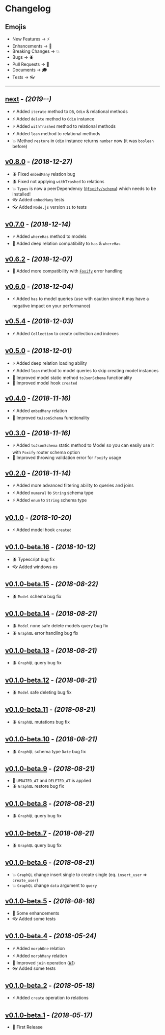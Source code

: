 # Changelog

## Emojis

- New Features -> :zap:
- Enhancements -> :star2:
- Breaking Changes -> :boom:
- Bugs -> :beetle:
- Pull Requests -> :book:
- Documents -> :mortar_board:
- Tests -> :eyeglasses:

---

## [next](https://github.com/foxifyjs/odin/releases/tag/next) - *(2019-__-__)*

- :zap: Added `iterate` method to `DB`, `Odin` & relational methods
- :zap: Added `delete` method to `Odin` instance
- :zap: Added `withTrashed` method to relational methods
- :zap: Added `lean` method to relational methods
- :boom: Method `restore` in `Odin` instance returns `number` now (it was `boolean` before)

## [v0.8.0](https://github.com/foxifyjs/odin/releases/tag/v0.8.0) - *(2018-12-27)*

- :beetle: Fixed `embedMany` relation bug
- :beetle: Fixed not applying `withTrashed` to relations
- :boom: `Types` is now a peerDependency ([`@foxify/schema`](https://github.com/foxifyjs/schema)) which needs to be installed!
- :eyeglasses: Added `embedMany` tests
- :eyeglasses: Added `Node.js` version `11` to tests

## [v0.7.0](https://github.com/foxifyjs/odin/releases/tag/v0.7.0) - *(2018-12-14)*

- :zap: Added `whereHas` method to models
- :star2: Added deep relation compatibility to `has` & `whereHas`

## [v0.6.2](https://github.com/foxifyjs/odin/releases/tag/v0.6.2) - *(2018-12-07)*

- :star2: Added more compatibility with [`Foxify`](https://github.com/foxifyjs/foxify) error handling

## [v0.6.0](https://github.com/foxifyjs/odin/releases/tag/v0.6.0) - *(2018-12-04)*

- :zap: Added `has` to model queries (use with caution since it may have a negative impact on your performance)

## [v0.5.4](https://github.com/foxifyjs/odin/releases/tag/v0.5.4) - *(2018-12-03)*

- :zap: Added `Collection` to create collection and indexes

## [v0.5.0](https://github.com/foxifyjs/odin/releases/tag/v0.5.0) - *(2018-12-01)*

- :zap: Added deep relation loading ability
- :zap: Added `lean` method to model queries to skip creating model instances
- :star2: Improved model static method `toJsonSchema` functionality
- :star2: Improved model hook `created`

## [v0.4.0](https://github.com/foxifyjs/odin/releases/tag/v0.4.0) - *(2018-11-16)*

- :zap: Added `embedMany` relation
- :star2: Improved `toJsonSchema` functionality

## [v0.3.0](https://github.com/foxifyjs/odin/releases/tag/v0.3.0) - *(2018-11-16)*

- :zap: Added `toJsonSchema` static method to Model so you can easily use it with `Foxify` router schema option
- :star2: Improved throwing validation error for `Foxify` usage

## [v0.2.0](https://github.com/foxifyjs/odin/releases/tag/v0.2.0) - *(2018-11-14)*

- :zap: Added more advanced filtering ability to queries and joins
- :zap: Added `numeral` to `String` schema type
- :zap: Added `enum` to `String` schema type

## [v0.1.0](https://github.com/foxifyjs/odin/releases/tag/v0.1.0) - *(2018-10-20)*

- :zap: Added model hook `created`

## [v0.1.0-beta.16](https://github.com/foxifyjs/odin/releases/tag/v0.1.0-beta.16) - *(2018-10-12)*

- :beetle: Typescript bug fix
- :eyeglasses: Added windows os

## [v0.1.0-beta.15](https://github.com/foxifyjs/odin/releases/tag/v0.1.0-beta.15) - *(2018-08-22)*

- :beetle: `Model` schema bug fix

## [v0.1.0-beta.14](https://github.com/foxifyjs/odin/releases/tag/v0.1.0-beta.14) - *(2018-08-21)*

- :beetle: `Model` none safe delete models query bug fix
- :beetle: `GraphQL` error handling bug fix

## [v0.1.0-beta.13](https://github.com/foxifyjs/odin/releases/tag/v0.1.0-beta.13) - *(2018-08-21)*

- :beetle: `GraphQL` query bug fix

## [v0.1.0-beta.12](https://github.com/foxifyjs/odin/releases/tag/v0.1.0-beta.12) - *(2018-08-21)*

- :beetle: `Model` safe deleting bug fix

## [v0.1.0-beta.11](https://github.com/foxifyjs/odin/releases/tag/v0.1.0-beta.11) - *(2018-08-21)*

- :beetle: `GraphQL` mutations bug fix

## [v0.1.0-beta.10](https://github.com/foxifyjs/odin/releases/tag/v0.1.0-beta.10) - *(2018-08-21)*

- :beetle: `GraphQL` schema type `Date` bug fix

## [v0.1.0-beta.9](https://github.com/foxifyjs/odin/releases/tag/v0.1.0-beta.9) - *(2018-08-21)*

- :star2: `UPDATED_AT` and `DELETED_AT` is applied
- :beetle: `GraphQL` restore bug fix

## [v0.1.0-beta.8](https://github.com/foxifyjs/odin/releases/tag/v0.1.0-beta.8) - *(2018-08-21)*

- :beetle: `GraphQL` query bug fix

## [v0.1.0-beta.7](https://github.com/foxifyjs/odin/releases/tag/v0.1.0-beta.7) - *(2018-08-21)*

- :beetle: `GraphQL` query bug fix

## [v0.1.0-beta.6](https://github.com/foxifyjs/odin/releases/tag/v0.1.0-beta.6) - *(2018-08-21)*

- :boom: `GraphQL` change insert single to create single (eq. `insert_user` => `create_user`)
- :boom: `GraphQL` change `data` argument to `query`

## [v0.1.0-beta.5](https://github.com/foxifyjs/odin/releases/tag/v0.1.0-beta.5) - *(2018-08-16)*

- :star2: Some enhancements
- :eyeglasses: Added some tests

## [v0.1.0-beta.4](https://github.com/foxifyjs/odin/releases/tag/v0.1.0-beta.4) - *(2018-05-24)*

- :zap: Added `morphOne` relation
- :zap: Added `morphMany` relation
- :star2: Improved `join` operation ([#1](https://github.com/foxifyjs/odin/issues/1))
- :eyeglasses: Added some tests

## [v0.1.0-beta.2](https://github.com/foxifyjs/odin/releases/tag/v0.1.0-beta.2) - *(2018-05-18)*

- :zap: Added `create` operation to relations

## [v0.1.0-beta.1](https://github.com/foxifyjs/odin/releases/tag/v0.1.0-beta.1) - *(2018-05-17)*

- :tada: First Release
